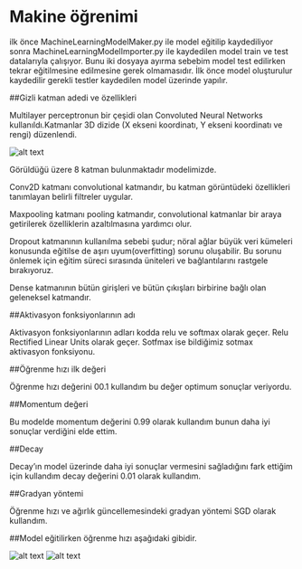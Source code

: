 # Makine öğrenimi

ilk önce MachineLearningModelMaker.py ile model eğitilip kaydediliyor sonra MachineLearningModelImporter.py ile kaydedilen model train ve test datalarıyla çalışıyor. Bunu iki dosyaya ayırma sebebim model test edilirken tekrar eğitilmesine edilmesine gerek olmamasıdır. İlk önce model oluşturulur kaydedilir gerekli testler kaydedilen model üzerinde yapılır.

##Gizli katman adedi ve özellikleri


Multilayer perceptronun bir çeşidi olan Convoluted Neural Networks kullanıldı.Katmanlar 3D dizide (X ekseni koordinatı, Y ekseni koordinatı ve rengi) düzenlendi.

![alt text](https://github.com/[username]/[reponame]/blob/[branch]/image.jpg?raw=true)

Görüldüğü üzere 8 katman bulunmaktadır modelimizde.

Conv2D katmanı convolutional katmandır, bu katman görüntüdeki özellikleri tanımlayan belirli filtreler uygular.

Maxpooling katmanı pooling katmandır, convolutional katmanlar bir araya getirilerek özelliklerin azaltılmasına yardımcı olur.

Dropout katmanının kullanılma sebebi şudur; nöral ağlar büyük veri kümeleri konusunda eğitilse de aşırı uyum(overfitting) sorunu oluşabilir. Bu sorunu önlemek için eğitim süreci sırasında üniteleri ve bağlantılarını rastgele bırakıyoruz.

Dense katmanının bütün girişleri ve bütün çıkışları birbirine bağlı olan geleneksel katmandır.

##Aktivasyon fonksiyonlarının adı

Aktivasyon fonksiyonlarının adları kodda relu ve softmax olarak geçer. Relu Rectified Linear Units olarak geçer. Sotfmax ise bildiğimiz sotmax aktivasyon fonksiyonu.

##Öğrenme hızı ilk değeri

Öğrenme hızı değerini 00.1 kullandım bu değer optimum sonuçlar veriyordu. 

##Momentum değeri

Bu modelde momentum değerini 0.99 olarak kullandım bunun daha iyi sonuçlar verdiğini elde ettim.

##Decay

Decay’ın model üzerinde daha iyi sonuçlar vermesini sağladığını fark ettiğim için kullandım decay değerini 0.01 olarak kullandım.

##Gradyan yöntemi

Öğrenme hızı ve ağırlık güncellemesindeki gradyan yöntemi SGD olarak kullandım.

##Model eğitilirken öğrenme hızı aşağıdaki gibidir.

![alt text](https://github.com/[username]/[reponame]/blob/[branch]/image.jpg?raw=true)
![alt text](https://github.com/[username]/[reponame]/blob/[branch]/image.jpg?raw=true)
